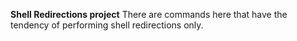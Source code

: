**Shell Redirections project**
There are commands here that have the tendency of performing shell redirections only.
